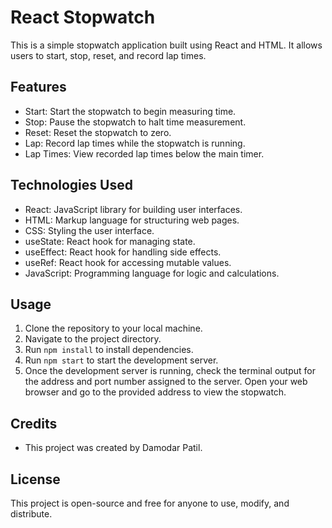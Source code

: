 # React Stopwatch

This is a simple stopwatch application built using React and HTML. It allows users to start, stop, reset, and record lap times.

## Features

- Start: Start the stopwatch to begin measuring time.
- Stop: Pause the stopwatch to halt time measurement.
- Reset: Reset the stopwatch to zero.
- Lap: Record lap times while the stopwatch is running.
- Lap Times: View recorded lap times below the main timer.

## Technologies Used

- React: JavaScript library for building user interfaces.
- HTML: Markup language for structuring web pages.
- CSS: Styling the user interface.
- useState: React hook for managing state.
- useEffect: React hook for handling side effects.
- useRef: React hook for accessing mutable values.
- JavaScript: Programming language for logic and calculations.

## Usage

1. Clone the repository to your local machine.
2. Navigate to the project directory.
3. Run `npm install` to install dependencies.
4. Run `npm start` to start the development server.
5. Once the development server is running, check the terminal output for the address and port number assigned to the server. Open your web
   browser and go to the provided address to view the stopwatch.

## Credits

- This project was created by Damodar Patil.

## License

This project is open-source and free for anyone to use, modify, and distribute.




